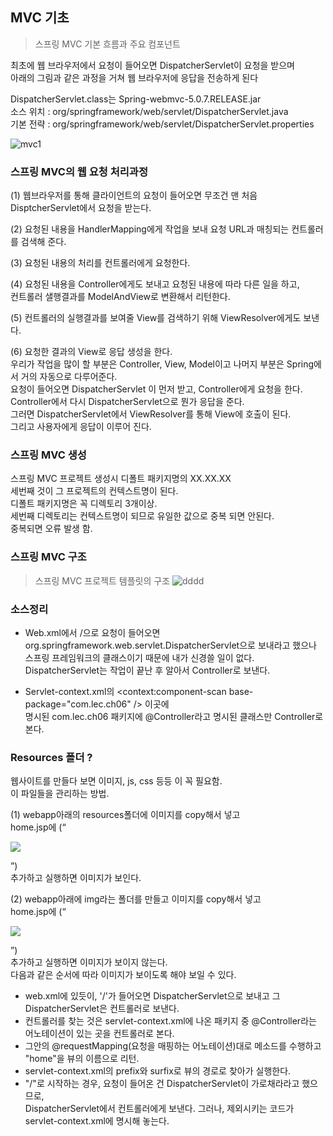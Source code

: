## MVC 기초

> 스프링 MVC 기본 흐름과 주요 컴포넌트

최초에 웹 브라우저에서 요청이 들어오면 DispatcherServlet이 요청을 받으며    
아래의 그림과 같은 과정을 거쳐 웹 브라우저에 응답을 전송하게 된다   

DispatcherServlet.class는 Spring-webmvc-5.0.7.RELEASE.jar   
소스 위치 : org/springframework/web/servlet/DispatcherServlet.java   
기본 전략 : org/springframework/web/servlet/DispatcherServlet.properties   

![mvc1](https://user-images.githubusercontent.com/118541186/230271925-40d95c11-43c6-453a-859b-9361f36f1da2.JPG)

### 스프링 MVC의 웹 요청 처리과정

(1) 웹브라우저를 통해 클라이언트의 요청이 들어오면 무조건 맨 처음 DisptcherServlet에서 요청을 받는다.      

(2) 요청된 내용을 HandlerMapping에게 작업을 보내 요청 URL과 매칭되는 컨트롤러를 검색해 준다.   

(3) 요청된 내용의 처리를 컨트롤러에게 요청한다.   

(4) 요청된 내용을 Controller에게도 보내고 요청된 내용에 따라 다른 일을 하고,   
    컨트롤러 샐행결과를 ModelAndView로 변환해서 리턴한다.   

(5) 컨트롤러의 실행결과를 보여줄 View를 검색하기 위해 ViewResolver에게도 보낸다.   

(6) 요청한 결과의 View로 응답 생성을 한다.   
    우리가 작업을 많이 할 부분은 Controller, View, Model이고 나머지 부분은 Spring에서 거의 자동으로 다루어준다.   
    요청이 들어오면 DispatcherServlet 이 먼저 받고, Controller에게 요청을 한다.    
    Controller에서 다시 DispatcherServlet으로 뭔가 응답을 준다.     
    그러면 DispatcherServlet에서 ViewResolver를 통해 View에 호출이 된다.   
    그리고 사용자에게 응답이 이루어 진다.   


### 스프링 MVC 생성

스프링 MVC 프로젝트 생성시 디폴트 패키지명의 XX.XX.XX   
세번째 것이 그 프로젝트의 컨텍스트명이 된다.   
디폴트 패키지명은 꼭 디렉토리 3개이상.    
세번째 디렉토리는 컨텍스트명이 되므로 유일한 값으로 중복 되면 안된다.   
중복되면 오류 발생 함.      

### 스프링 MVC 구조

> 스프링 MVC 프로젝트 템플릿의 구조
![dddd](https://user-images.githubusercontent.com/118541186/230530026-6ec30a6f-a8f8-43ea-8582-4f2a80fe8cbc.png)


### 소스정리

- Web.xml에서 /으로 요청이 들어오면 org.springframework.web.servlet.DispatcherServlet으로 보내라고 했으나   
  스프링 프레임워크의 클래스이기 때문에 내가 신경쓸 일이 없다.   
  DispatcherServlet는 작업이 끝난 후 알아서 Controller로 보낸다.   

- Servlet-context.xml의 <context:component-scan base-package="com.lec.ch06" /> 이곳에    
  명시된 com.lec.ch06 패키지에 @Controller라고 명시된 클래스만 Controller로 본다.   

### Resources 폴더 ?

웹사이트를 만들다 보면 이미지, js, css 등등 이 꼭 필요함.   
이 파일들을 관리하는 방법.   

(1) webapp아래의 resources폴더에 이미지를 copy해서 넣고   
    home.jsp에 (“<p> <img src="/ch06/resources/h.jpg"></p>”)      
    추가하고 실행하면 이미지가 보인다.   

(2) webapp아래에 img라는 폴더를 만들고 이미지를 copy해서 넣고   
    home.jsp에 (“<p> <img src="/ch08_1/img/h.jpg"></p>”)   
    추가하고 실행하면 이미지가 보이지 않는다.    
    다음과 같은 순서에 따라 이미지가 보이도록 해야 보일 수 있다.   

- web.xml에 있듯이,  '/'가 들어오면 DispatcherServlet으로 보내고 그 DispatcherServlet은 컨트롤러로 보낸다.
- 컨트롤러를 찾는 것은 servlet-context.xml에 나온 패키지 중 @Controller라는 어노테이션이 있는 곳을 컨트롤러로 본다.
- 그안의 @requestMapping(요청을 매핑하는 어노테이션)대로 메소드를 수행하고 "home"을 뷰의 이름으로 리턴.
- servlet-context.xml의 prefix와 surfix로 뷰의 경로로 찾아가 실행한다.
- "/"로 시작하는 경우, 요청이 들어온 건 DispatcherServlet이 가로채라라고 했으므로,   
  DispatcherServlet에서 컨트롤러에게 보낸다. 그러나, 제외시키는 코드가 servlet-context.xml에 명시해 놓는다.   